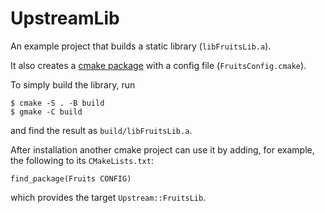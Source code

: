 # UpstreamLib

An example project that builds a static library (`libFruitsLib.a`).

It also creates a [cmake package](https://cmake.org/cmake/help/latest/manual/cmake-packages.7.html)
with a config file (`FruitsConfig.cmake`).

To simply build the library, run

    $ cmake -S . -B build
    $ gmake -C build

and find the result as `build/libFruitsLib.a`.

After installation another cmake project can use it by
adding, for example, the following to its `CMakeLists.txt`:

    find_package(Fruits CONFIG)

which provides the target `Upstream::FruitsLib`.
